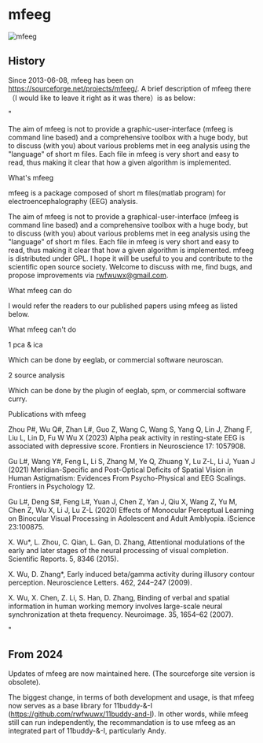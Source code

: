 # mfeeg
![mfeeg](https://github.com/rwfwuwx/mfeeg/assets/60617251/ad02bfad-b25a-4725-b500-989585f36600)

## History 
Since 2013-06-08, mfeeg has been on https://sourceforge.net/projects/mfeeg/. A brief description of mfeeg there （I would like to leave it right as it was there）is as below:

"

The aim of mfeeg is not to provide a graphic-user-interface (mfeeg is command line based) and a comprehensive toolbox with a huge body, 
but to discuss (with you) about various problems met in eeg analysis using the "language" of short m files. 
Each file in mfeeg is very short and easy to read, thus making it clear that how a given algorithm is implemented.

What's mfeeg

mfeeg is a package composed of short m files(matlab program) for electroencephalography (EEG) analysis.

The aim of mfeeg is not to provide a graphical-user-interface (mfeeg is command line based) and a comprehensive toolbox with a huge body, 
but to discuss (with you) about various problems met in eeg analysis using the "language" of short m files. 
Each file in mfeeg is very short and easy to read, thus making it clear that how a given algorithm is implemented.
mfeeg is distributed under GPL. I hope it will be useful to you and contribute to the scientific open source society. 
Welcome to discuss with me, find bugs, and propose improvements via rwfwuwx@gmail.com.

What mfeeg can do

I would refer the readers to our published papers using mfeeg as listed below.

What mfeeg can't do

1 pca & ica

Which can be done by eeglab, or commercial software neuroscan.

2 source analysis

Which can be done by the plugin of eeglab, spm, or commercial software curry.

Publications with mfeeg

Zhou P#, Wu Q#, Zhan L#, Guo Z, Wang C, Wang S, Yang Q, Lin J, Zhang F, Liu L, Lin D, Fu W Wu X (2023) Alpha peak activity in resting-state EEG is associated with depressive score. Frontiers in Neuroscience 17: 1057908.

Gu L#, Wang Y#, Feng L, Li S, Zhang M, Ye Q, Zhuang Y, Lu Z-L, Li J, Yuan J (2021) Meridian-Specific and Post-Optical Deficits of Spatial Vision in Human Astigmatism: Evidences From Psycho-Physical and EEG Scalings. Frontiers in Psychology 12.

Gu L#, Deng S#, Feng L#, Yuan J, Chen Z, Yan J, Qiu X, Wang Z, Yu M, Chen Z, Wu X, Li J, Lu Z-L (2020) Effects of Monocular Perceptual Learning on Binocular Visual Processing in Adolescent and Adult Amblyopia. iScience 23:100875.

X. Wu*, L. Zhou, C. Qian, L. Gan, D. Zhang, Attentional modulations of the early and later stages of the neural processing of visual completion. Scientific Reports. 5, 8346 (2015).

X. Wu, D. Zhang*, Early induced beta/gamma activity during illusory contour perception. Neuroscience Letters. 462, 244–247 (2009).

X. Wu, X. Chen, Z. Li, S. Han, D. Zhang, Binding of verbal and spatial information in human working memory involves large-scale neural synchronization at theta frequency. Neuroimage. 35, 1654–62 (2007).

"

## From 2024
Updates of mfeeg are now maintained here. (The sourceforge site version is obsolete).

The biggest change, in terms of both development and usage, is that mfeeg now serves as a base library for 11buddy-&-I (https://github.com/rwfwuwx/11buddy-and-I). 
In other words, while mfeeg still can run independently, the recommandation is to use mfeeg as an integrated part of 11buddy-&-I, particularly Andy.
